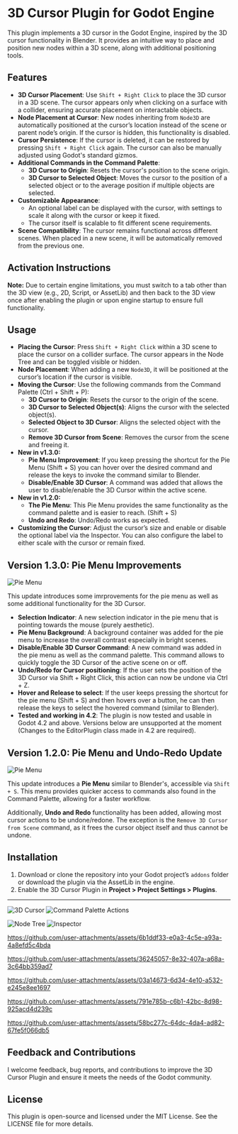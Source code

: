 # 3D Cursor Plugin for Godot Engine

This plugin implements a 3D cursor in the Godot Engine, inspired by the 3D cursor functionality in Blender. It provides an intuitive way to place and position new nodes within a 3D scene, along with additional positioning tools.

## Features

- **3D Cursor Placement**: Use `Shift + Right Click` to place the 3D cursor in a 3D scene. The cursor appears only when clicking on a surface with a collider, ensuring accurate placement on interactable objects.
- **Node Placement at Cursor**: New nodes inheriting from `Node3D` are automatically positioned at the cursor’s location instead of the scene or parent node’s origin. If the cursor is hidden, this functionality is disabled.
- **Cursor Persistence**: If the cursor is deleted, it can be restored by pressing `Shift + Right Click` again. The cursor can also be manually adjusted using Godot's standard gizmos.
- **Additional Commands in the Command Palette**:
  - **3D Cursor to Origin**: Resets the cursor's position to the scene origin.
  - **3D Cursor to Selected Object**: Moves the cursor to the position of a selected object or to the average position if multiple objects are selected.
- **Customizable Appearance**:
  - An optional label can be displayed with the cursor, with settings to scale it along with the cursor or keep it fixed.
  - The cursor itself is scalable to fit different scene requirements.
- **Scene Compatibility**: The cursor remains functional across different scenes. When placed in a new scene, it will be automatically removed from the previous one.

## Activation Instructions

**Note:** Due to certain engine limitations, you must switch to a tab other than the 3D view (e.g., 2D, Script, or AssetLib) and then back to the 3D view once after enabling the plugin or upon engine startup to ensure full functionality.

## Usage

- **Placing the Cursor**: Press `Shift + Right Click` within a 3D scene to place the cursor on a collider surface. The cursor appears in the Node Tree and can be toggled visible or hidden.
- **Node Placement**: When adding a new `Node3D`, it will be positioned at the cursor’s location if the cursor is visible.
- **Moving the Cursor**: Use the following commands from the Command Palette (Ctrl + Shift + P):
  - **3D Cursor to Origin**: Resets the cursor to the origin of the scene.
  - **3D Cursor to Selected Object(s)**: Aligns the cursor with the selected object(s).
  - **Selected Object to 3D Cursor**: Aligns the selected object with the cursor.
  - **Remove 3D Cursor from Scene**: Removes the cursor from the scene and freeing it.
- **New in v1.3.0:**
  - **Pie Menu Improvement**: If you keep pressing the shortcut for the Pie Menu (Shift + S) you can hover over the desired command and release the keys to invoke the command similar to Blender.
  - **Disable/Enable 3D Cursor**: A command was added that allows the user to disable/enable the 3D Cursor within the active scene.
- **New in v1.2.0:**
  - **The Pie Menu**: This Pie Menu provides the same functionality as the command palette and is easier to reach. (Shift + S)
  - **Undo and Redo**: Undo/Redo works as expected.
- **Customizing the Cursor**: Adjust the cursor’s size and enable or disable the optional label via the Inspector. You can also configure the label to either scale with the cursor or remain fixed.


## Version 1.3.0: Pie Menu Improvements

![Pie Menu](screenshots/PieMenu2.png "Pie Menu Selection Indicator")

This update introduces some imrprovements for the pie menu as well as some additional functionality for the 3D Cursor.

  - **Selection Indicator**: A new selection indicator in the pie menu that is pointing towards the mouse (purely aesthetic).
  - **Pie Menu Background**: A background container was added for the pie menu to increase the overall contrast especially in bright scenes.
  - **Disable/Enable 3D Cursor Command**: A new command was added in the pie menu as well as the command palette. This command allows to quickly toggle the 3D Cursor of the active scene on or off.
  - **Undo/Redo for Cursor positioning**: If the user sets the position of the 3D Cursor via Shift + Right Click, this action can now be undone via Ctrl + Z.
  - **Hover and Release to select**: If the user keeps pressing the shortcut for the pie menu (Shift + S) and then hovers over a button, he can then release the keys to select the hovered command (similar to Blender).
  - **Tested and working in 4.2**: The plugin is now tested and usable in Godot 4.2 and above. Versions below are unsupported at the moment (Changes to the EditorPlugin class made in 4.2 are required).

## Version 1.2.0: Pie Menu and Undo-Redo Update

![Pie Menu](screenshots/PieMenu.png "Pie Menu Options")

This update introduces a **Pie Menu** similar to Blender's, accessible via `Shift + S`. This menu provides quicker access to commands also found in the Command Palette, allowing for a faster workflow.

Additionally, **Undo and Redo** functionality has been added, allowing most cursor actions to be undone/redone. The exception is the `Remove 3D Cursor from Scene` command, as it frees the cursor object itself and thus cannot be undone.

## Installation

1. Download or clone the repository into your Godot project’s `addons` folder or download the plugin via the AssetLib in the engine.
2. Enable the 3D Cursor Plugin in **Project > Project Settings > Plugins**.

---

![3D Cursor](screenshots/3DCursor.png "3D Cursor in Scene")
![Command Palette Actions](screenshots/CommandPalette.png "Command Palette Actions")

![Node Tree](screenshots/NodeTree.png "3D Cursor in Node Tree")
![Inspector](screenshots/Inspector.png "3D Cursor Inspector Settings")

https://github.com/user-attachments/assets/6b1ddf33-e0a3-4c5e-a93a-4a8efd5c4bda

https://github.com/user-attachments/assets/36245057-8e32-407a-a68a-3c64bb359ad7

https://github.com/user-attachments/assets/03a14673-6d34-4e10-a532-e245e8ee1697

https://github.com/user-attachments/assets/791e785b-c6b1-42bc-8d98-925acd4d239c

https://github.com/user-attachments/assets/58bc277c-64dc-4da4-ad82-67fe5f066db5

## Feedback and Contributions

I welcome feedback, bug reports, and contributions to improve the 3D Cursor Plugin and ensure it meets the needs of the Godot community. 

## License

This plugin is open-source and licensed under the MIT License. See the LICENSE file for more details.
